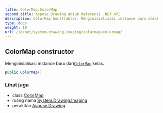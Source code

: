```yaml
---
title: ColorMap.ColorMap
second_title: Aspose.Drawing untuk Referensi .NET API
description: ColorMap konstruktor. Menginisialisasi instance baru dariColorMap kelas.
type: docs
weight: 10
url: /id/net/system.drawing.imaging/colormap/colormap/
---
```

## ColorMap constructor

Menginisialisasi instance baru dari[`ColorMap`](../) kelas.

```csharp
public ColorMap()
```

### Lihat juga

* class [ColorMap](../)
* ruang nama [System.Drawing.Imaging](../../colormap/)
* perakitan [Aspose.Drawing](../../../)


